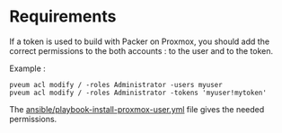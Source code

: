 # Requirements
If a token is used to build with Packer on Proxmox, you should add the correct permissions to the both accounts : to the user and to the token.

Example :
```
pveum acl modify / -roles Administrator -users myuser
pveum acl modify / -roles Administrator -tokens 'myuser!mytoken'
```

The [ansible/playbook-install-proxmox-user.yml](../ansible/playbook-install-proxmox-user.yml) file gives the needed permissions.
